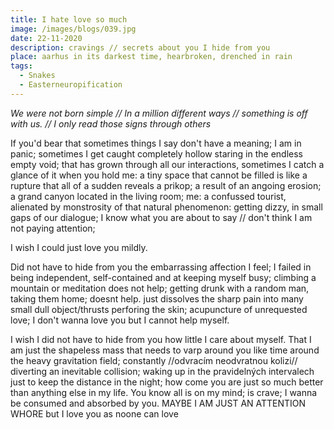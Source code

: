 ```yaml
---
title: I hate love so much
image: /images/blogs/039.jpg
date: 22-11-2020
description: cravings // secrets about you I hide from you
place: aarhus in its darkest time, hearbroken, drenched in rain
tags:
  - Snakes
  - Easterneuropification
---
```


<i class="pink">
We were not born simple //
In a million different ways //
something is off with us. //
I only read those signs through others
</i>

<!--
Maybe the life is not as heavy if you give up love. It becomes so light; lighter with every step; almost translucent: nehmotný and weight-less; a thin film that never disolves, almost like a plastic bag floating around; with so much option for movement. and freedom; but what are you gonna look for in that space? what will you walk towards, how will you navigate in that endless empty void? You can also just not exist.


I´ll offer all of me for someone else's self and body;
an exchange of two human forms, does not that sound fair?
Sign this Agreement, I promise Ill give all of me, feed on me, lick me and let me shelter you
-->

If you'd bear that sometimes things I say don't have a meaning; <!--don't make a sense; I am in pain--> I am in panic; sometimes I get caught completely hollow staring in the endless empty void; that has grown through all our interactions, sometimes I catch a glance of it when you hold me: a tiny space that cannot be filled is like a rupture that all of a sudden reveals a prikop; a result of an angoing erosion; a grand canyon located in the living room; me: a confussed tourist, alienated by monstrosity of that natural phenomenon: getting dizzy, in small gaps of our dialogue; I know what you are about to say // don't think I am not paying attention;

I wish I could just love you mildly.

Did not have to hide from you the embarrassing affection I feel; I failed in being independent, self-contained and at keeping myself busy; climbing a mountain or meditation does not help; getting drunk with a random man, taking them home; doesnt help. just dissolves the sharp pain into many small dull object/thrusts perforing the skin; acupuncture of unrequested love; I don't wanna love you but I cannot help myself.

<!--
//Nenabodavala se na tvoje ostré hrany ostnatého dratu, kterymi si vyhrazujes osobní prostor;//
Exposed to the endless void; a world so empty and alien to me-->

I wish I did not have to hide from you how little I care about myself.
That I am just the shapeless mass that needs to varp around you like time around the heavy gravitation field; constantly //odvracím neodvratnou kolizi// diverting an inevitable collision; waking up in the pravidelných intervalech just to keep the distance in the night; how come you are just so much better than anything else in my life.
You know all is on my mind; is crave; I wanna be consumed and absorbed by you.
MAYBE I AM JUST AN ATTENTION WHORE but I love you as noone can love
